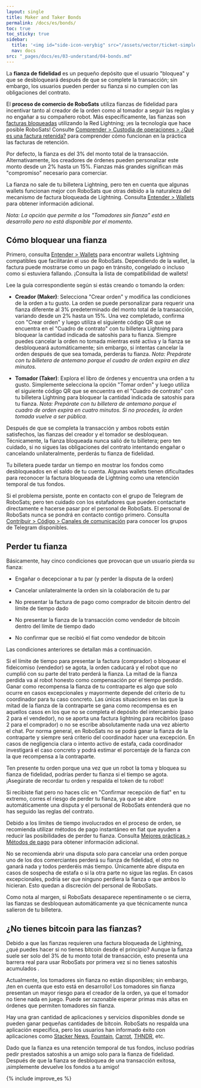 ```yaml
---
layout: single
title: Maker and Taker Bonds
permalink: /docs/es/bonds/
toc: true
toc_sticky: true
sidebar:
  title: '<img id="side-icon-verybig" src="/assets/vector/ticket-simple.svg"/>Bonds'
  nav: docs
src: "_pages/docs/es/03-understand/04-bonds.md"
---
```


La **fianza de fidelidad** es un pequeño depósito que el usuario "bloquea" y que se desbloqueará después de que se complete la transacción; sin embargo, los usuarios pueden perder su fianza si no cumplen con las obligaciones del contrato.

El **proceso de comercio de RoboSats** utiliza fianzas de fidelidad para incentivar tanto al creador de la orden como al tomador a seguir las reglas y no engañar a su compañero robot. Más específicamente, las fianzas son [facturas bloqueadas](https://github.com/lightningnetwork/lnd/pull/2022) utilizando la Red Lightning; ¡es la tecnología que hace posible RoboSats!
Consulte [Comprender > Custodia de operaciones > ¿Qué es una factura retenida?](/docs/es/escrow/#qué-es-una-factura-de-retención) para comprender cómo funcionan en la práctica las facturas de retención.

Por defecto, la fianza es del 3% del monto total de la transacción. Alternativamente, los creadores de órdenes pueden personalizar este monto desde un 2% hasta un 15%. Fianzas más grandes significan más "compromiso" necesario para comerciar.

La fianza no sale de tu billetera Lightning, pero ten en cuenta que algunas wallets funcionan mejor con RoboSats que otras debido a la naturaleza del mecanismo de factura bloqueada de Lightning. Consulta [Entender > Wallets](/docs/es/wallets/) para obtener información adicional.

*Nota: La opción que permite a los "Tomadores sin fianza" está en desarrollo pero no está disponible por el momento.*

## **Cómo bloquear una fianza**

Primero, consulta [Entender > Wallets](/docs/es/wallets/) para encontrar wallets Lightning compatibles que facilitarán el uso de RoboSats. Dependiendo de la wallet, la factura puede mostrarse como un pago en tránsito, congelado o incluso como si estuviera fallando. ¡Consulta la lista de compatibilidad de wallets!

Lee la guía correspondiente según si estás creando o tomando la orden:

* **Creador (Maker)**: Selecciona "Crear orden" y modifica las condiciones de la orden a tu gusto. La orden se puede personalizar para requerir una fianza diferente al 3% predeterminado del monto total de la transacción, variando desde un 2% hasta un 15%. Una vez completado, confirma con "Crear orden" y luego utiliza el siguiente código QR que se encuentra en el "Cuadro de contrato" con tu billetera Lightning para bloquear la cantidad indicada de satoshis para tu fianza. Siempre puedes cancelar la orden no tomada mientras esté activa y la fianza se desbloqueará automáticamente; sin embargo, si intentas cancelar la orden después de que sea tomada, perderás tu fianza. *Nota: Prepárate con tu billetera de antemano porque el cuadro de orden expira en diez minutos.*

* **Tomador (Taker)**: Explora el libro de órdenes y encuentra una orden a tu gusto. Simplemente selecciona la opción "Tomar orden" y luego utiliza el siguiente código QR que se encuentra en el "Cuadro de contrato" con tu billetera Lightning para bloquear la cantidad indicada de satoshis para tu fianza. *Nota: Prepárate con tu billetera de antemano porque el cuadro de orden expira en cuatro minutos. Si no procedes, la orden tomada vuelve a ser pública.*

Después de que se completa la transacción y ambos robots están satisfechos, las fianzas del creador y el tomador se desbloquean. Técnicamente, la fianza bloqueada nunca salió de tu billetera; pero ten cuidado, si no sigues las obligaciones del contrato intentando engañar o cancelando unilateralmente, perderás tu fianza de fidelidad.

Tu billetera puede tardar un tiempo en mostrar los fondos como desbloqueados en el saldo de tu cuenta. Algunas wallets tienen dificultades para reconocer la factura bloqueada de Lightning como una retención temporal de tus fondos.

Si el problema persiste, ponte en contacto con el grupo de Telegram de RoboSats; pero ten cuidado con los estafadores que pueden contactarte directamente e hacerse pasar por el personal de RoboSats. El personal de RoboSats nunca se pondrá en contacto contigo primero. Consulta [Contribuir > Código > Canales de comunicación](/contribute/code/#communication-channels) para conocer los grupos de Telegram disponibles.

## **Perder tu fianza**

Básicamente, hay cinco condiciones que provocan que un usuario pierda su fianza:

* Engañar o decepcionar a tu par (y perder la disputa de la orden)

* Cancelar unilateralmente la orden sin la colaboración de tu par

* No presentar la factura de pago como comprador de bitcoin dentro del límite de tiempo dado

* No presentar la fianza de la transacción como vendedor de bitcoin dentro del límite de tiempo dado

* No confirmar que se recibió el fiat como vendedor de bitcoin

Las condiciones anteriores se detallan más a continuación.

Si el límite de tiempo para presentar la factura (comprador) o bloquear el fideicomiso (vendedor) se agota, la orden caducará y el robot que no cumplió con su parte del trato perderá la fianza. La mitad de la fianza perdida va al robot honesto como compensación por el tiempo perdido. Ganar como recompensa la fianza de tu contraparte es algo que solo ocurre en casos excepcionales y mayormente depende del criterio de tu coordinador para tu caso concreto. Las únicas situaciones en las que la mitad de la fianza de la contraparte se gana como recompensa es en aquellos casos en los que no se completa el depósito del intercambio (paso 2 para el vendedor), no se aporta una factura lightning para recibirlos (paso 2 para el comprador) o no se escribe absolutamente nada una vez abierto el chat. Por norma general, en RoboSats no se podrá ganar la fianza de la contraparte y siempre será criterio del coordinador hacer una excepción. En casos de negligencia clara o intento activo de estafa, cada coordinador investigará el caso concreto y podrá estimar el porcentaje de la fianza con la que recompensa a la contraparte. 

Ten presente tu orden porque una vez que un robot la toma y bloquea su fianza de fidelidad, podrías perder tu fianza si el tiempo se agota. ¡Asegúrate de recordar tu orden y respalda el token de tu robot!

Si recibiste fiat pero no haces clic en "Confirmar recepción de fiat" en tu extremo, corres el riesgo de perder tu fianza, ya que se abre automáticamente una disputa y el personal de RoboSats entenderá que no has seguido las reglas del contrato.

Debido a los límites de tiempo involucrados en el proceso de orden, se recomienda utilizar métodos de pago instantáneo en fiat que ayuden a reducir las posibilidades de perder tu fianza. Consulta [Mejores prácticas > Métodos de pago](/docs/es/payment-methods/) para obtener información adicional.

No se recomienda abrir una disputa solo para cancelar una orden porque uno de los dos comerciantes perderá su fianza de fidelidad, el otro no ganará nada y todos perderéis más tiempo. Únicamente abre disputa en casos de sospecha de estafa o si la otra parte no sigue las reglas. En casos excepcionales, podría ser que ninguno perdiera la fianza o que ambos lo hicieran. Esto quedan a discreción del personal de RoboSats.

Como nota al margen, si RoboSats desaparece repentinamente o se cierra, las fianzas se desbloquean automáticamente ya que técnicamente nunca salieron de tu billetera.

## **¿No tienes bitcoin para las fianzas?**

Debido a que las fianzas requieren una factura bloqueada de Lightning, ¿qué puedes hacer si no tienes bitcoin desde el principio? Aunque la fianza suele ser solo del 3% de tu monto total de transacción, esto presenta una barrera real para usar RoboSats por primera vez si no tienes satoshis acumulados .

Actualmente, los tomadores sin fianza no están disponibles; sin embargo, ¡ten en cuenta que esto está en desarrollo! Los tomadores sin fianza presentan un mayor riesgo para el creador de la orden, ya que el tomador no tiene nada en juego. Puede ser razonable esperar primas más altas en órdenes que permiten tomadores sin fianza.

Hay una gran cantidad de aplicaciones y servicios disponibles donde se pueden ganar pequeñas cantidades de bitcoin. RoboSats no respalda una aplicación específica, pero los usuarios han informado éxito con aplicaciones como [Stacker News](https://stacker.news/), [Fountain](https://www.fountain.fm/), [Carrot](https://www.earncarrot.com/), [THNDR](https://www.thndr.games/), etc.

Dado que la fianza es una retención temporal de tus fondos, incluso podrías pedir prestados satoshis a un amigo solo para la fianza de fidelidad. Después de que la fianza se desbloquea de una transacción exitosa, ¡simplemente devuelve los fondos a tu amigo!

{% include improve_es %}
